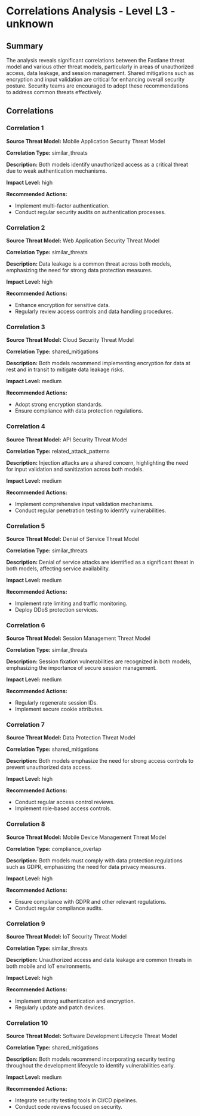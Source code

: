 # Correlations Analysis - Level L3 - unknown

## Summary

The analysis reveals significant correlations between the Fastlane threat model and various other threat models, particularly in areas of unauthorized access, data leakage, and session management. Shared mitigations such as encryption and input validation are critical for enhancing overall security posture. Security teams are encouraged to adopt these recommendations to address common threats effectively.

## Correlations

### Correlation 1

**Source Threat Model:** Mobile Application Security Threat Model

**Correlation Type:** similar_threats

**Description:** Both models identify unauthorized access as a critical threat due to weak authentication mechanisms.

**Impact Level:** high

**Recommended Actions:**
- Implement multi-factor authentication.
- Conduct regular security audits on authentication processes.

### Correlation 2

**Source Threat Model:** Web Application Security Threat Model

**Correlation Type:** similar_threats

**Description:** Data leakage is a common threat across both models, emphasizing the need for strong data protection measures.

**Impact Level:** high

**Recommended Actions:**
- Enhance encryption for sensitive data.
- Regularly review access controls and data handling procedures.

### Correlation 3

**Source Threat Model:** Cloud Security Threat Model

**Correlation Type:** shared_mitigations

**Description:** Both models recommend implementing encryption for data at rest and in transit to mitigate data leakage risks.

**Impact Level:** medium

**Recommended Actions:**
- Adopt strong encryption standards.
- Ensure compliance with data protection regulations.

### Correlation 4

**Source Threat Model:** API Security Threat Model

**Correlation Type:** related_attack_patterns

**Description:** Injection attacks are a shared concern, highlighting the need for input validation and sanitization across both models.

**Impact Level:** medium

**Recommended Actions:**
- Implement comprehensive input validation mechanisms.
- Conduct regular penetration testing to identify vulnerabilities.

### Correlation 5

**Source Threat Model:** Denial of Service Threat Model

**Correlation Type:** similar_threats

**Description:** Denial of service attacks are identified as a significant threat in both models, affecting service availability.

**Impact Level:** medium

**Recommended Actions:**
- Implement rate limiting and traffic monitoring.
- Deploy DDoS protection services.

### Correlation 6

**Source Threat Model:** Session Management Threat Model

**Correlation Type:** similar_threats

**Description:** Session fixation vulnerabilities are recognized in both models, emphasizing the importance of secure session management.

**Impact Level:** medium

**Recommended Actions:**
- Regularly regenerate session IDs.
- Implement secure cookie attributes.

### Correlation 7

**Source Threat Model:** Data Protection Threat Model

**Correlation Type:** shared_mitigations

**Description:** Both models emphasize the need for strong access controls to prevent unauthorized data access.

**Impact Level:** high

**Recommended Actions:**
- Conduct regular access control reviews.
- Implement role-based access controls.

### Correlation 8

**Source Threat Model:** Mobile Device Management Threat Model

**Correlation Type:** compliance_overlap

**Description:** Both models must comply with data protection regulations such as GDPR, emphasizing the need for data privacy measures.

**Impact Level:** high

**Recommended Actions:**
- Ensure compliance with GDPR and other relevant regulations.
- Conduct regular compliance audits.

### Correlation 9

**Source Threat Model:** IoT Security Threat Model

**Correlation Type:** similar_threats

**Description:** Unauthorized access and data leakage are common threats in both mobile and IoT environments.

**Impact Level:** high

**Recommended Actions:**
- Implement strong authentication and encryption.
- Regularly update and patch devices.

### Correlation 10

**Source Threat Model:** Software Development Lifecycle Threat Model

**Correlation Type:** shared_mitigations

**Description:** Both models recommend incorporating security testing throughout the development lifecycle to identify vulnerabilities early.

**Impact Level:** medium

**Recommended Actions:**
- Integrate security testing tools in CI/CD pipelines.
- Conduct code reviews focused on security.

